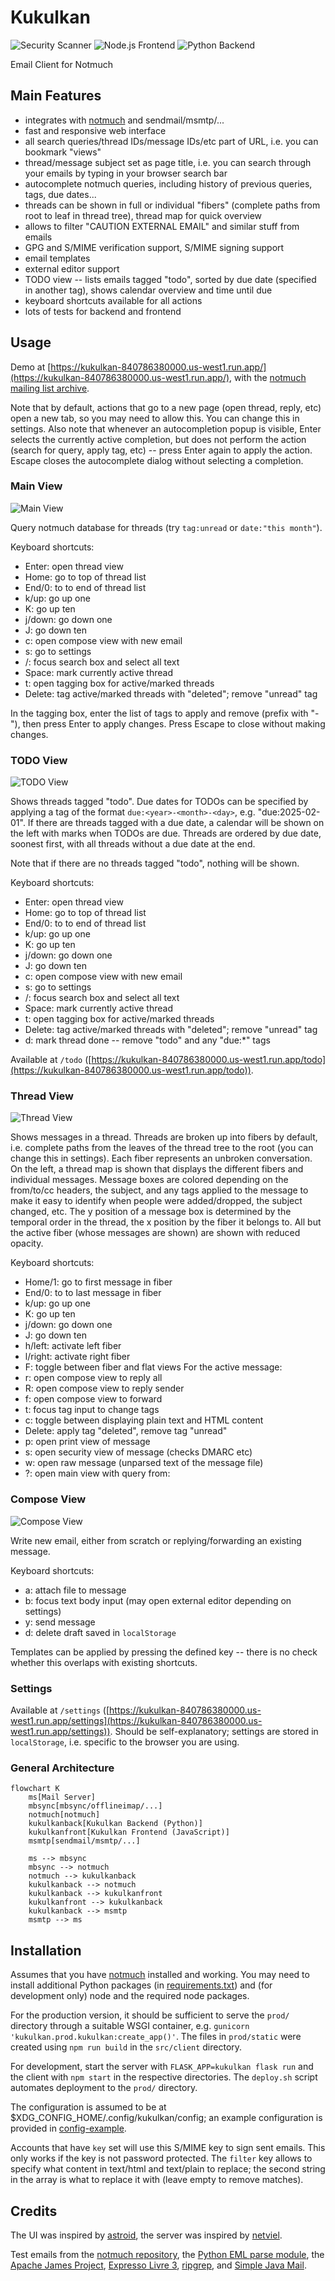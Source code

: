 # Kukulkan

![Security Scanner](https://github.com/larskotthoff/kukulkan/actions/workflows/codeql.yml/badge.svg)
![Node.js Frontend](https://github.com/larskotthoff/kukulkan/actions/workflows/node.js.yml/badge.svg)
![Python Backend](https://github.com/larskotthoff/kukulkan/actions/workflows/python-app.yml/badge.svg)

Email Client for Notmuch

## Main Features

- integrates with [notmuch](https://notmuchmail.org) and sendmail/msmtp/...
- fast and responsive web interface
- all search queries/thread IDs/message IDs/etc part of URL, i.e. you can
  bookmark "views"
- thread/message subject set as page title, i.e. you can search through your
  emails by typing in your browser search bar
- autocomplete notmuch queries, including history of previous queries, tags, due
  dates...
- threads can be shown in full or individual "fibers" (complete paths from root
  to leaf in thread tree), thread map for quick overview
- allows to filter "CAUTION EXTERNAL EMAIL" and similar stuff from emails
- GPG and S/MIME verification support, S/MIME signing support
- email templates
- external editor support
- TODO view -- lists emails tagged "todo", sorted by due date (specified in
  another tag), shows calendar overview and time until due
- keyboard shortcuts available for all actions
- lots of tests for backend and frontend

## Usage

Demo at
[https://kukulkan-840786380000.us-west1.run.app/](https://kukulkan-840786380000.us-west1.run.app/),
with the [notmuch mailing list archive](https://nmbug.notmuchmail.org/archive/notmuch-list.tar.xz).

Note that by default, actions that go to a new page (open thread, reply, etc)
open a new tab, so you may need to allow this. You can change this in settings.
Also note that whenever an autocompletion popup is visible, Enter selects the
currently active completion, but does not perform the action (search for query,
apply tag, etc) -- press Enter again to apply the action. Escape closes the
autocomplete dialog without selecting a completion.

### Main View

![Main View](screens/main.png?raw=true)

Query notmuch database for threads (try `tag:unread` or `date:"this month"`).

Keyboard shortcuts:
- Enter: open thread view
- Home: go to top of thread list
- End/0: to to end of thread list
- k/up: go up one
- K: go up ten
- j/down: go down one
- J: go down ten
- c: open compose view with new email
- s: go to settings
- /: focus search box and select all text
- Space: mark currently active thread
- t: open tagging box for active/marked threads
- Delete: tag active/marked threads with "deleted"; remove "unread" tag

In the tagging box, enter the list of tags to apply and remove (prefix with
"-"), then press Enter to apply changes. Press Escape to close without making
changes.

### TODO View

![TODO View](screens/todo.png?raw=true)

Shows threads tagged "todo". Due dates for TODOs can be specified by applying a
tag of the format `due:<year>-<month>-<day>`, e.g. "due:2025-02-01". If there
are threads tagged with a due date, a calendar will be shown on the left with
marks when TODOs are due. Threads are ordered by due date, soonest first, with
all threads without a due date at the end.

Note that if there are no threads tagged "todo", nothing will be shown.

Keyboard shortcuts:
- Enter: open thread view
- Home: go to top of thread list
- End/0: to to end of thread list
- k/up: go up one
- K: go up ten
- j/down: go down one
- J: go down ten
- c: open compose view with new email
- s: go to settings
- /: focus search box and select all text
- Space: mark currently active thread
- t: open tagging box for active/marked threads
- Delete: tag active/marked threads with "deleted"; remove "unread" tag
- d: mark thread done -- remove "todo" and any "due:*" tags

Available at `/todo`
([https://kukulkan-840786380000.us-west1.run.app/todo](https://kukulkan-840786380000.us-west1.run.app/todo)).

### Thread View

![Thread View](screens/thread.png?raw=true)

Shows messages in a thread. Threads are broken up into fibers by default, i.e.
complete paths from the leaves of the thread tree to the root (you can change
this in settings). Each fiber represents an unbroken conversation. On the left,
a thread map is shown that displays the different fibers and individual
messages. Message boxes are colored depending on the from/to/cc headers, the
subject, and any tags applied to the message to make it easy to identify when
people were added/dropped, the subject changed, etc. The y position of a message
box is determined by the temporal order in the thread, the x position by the
fiber it belongs to. All but the active fiber (whose messages are shown) are
shown with reduced opacity.

Keyboard shortcuts:
- Home/1: go to first message in fiber
- End/0: to to last message in fiber
- k/up: go up one
- K: go up ten
- j/down: go down one
- J: go down ten
- h/left: activate left fiber
- l/right: activate right fiber
- F: toggle between fiber and flat views
For the active message:
- r: open compose view to reply all
- R: open compose view to reply sender
- f: open compose view to forward
- t: focus tag input to change tags
- c: toggle between displaying plain text and HTML content
- Delete: apply tag "deleted", remove tag "unread"
- p: open print view of message
- s: open security view of message (checks DMARC etc)
- w: open raw message (unparsed text of the message file)
- ?: open main view with query from:<sender of message>

### Compose View

![Compose View](screens/compose.png?raw=true)

Write new email, either from scratch or replying/forwarding an existing message.

Keyboard shortcuts:
- a: attach file to message
- b: focus text body input (may open external editor depending on settings)
- y: send message
- d: delete draft saved in `localStorage`

Templates can be applied by pressing the defined key -- there is no check
whether this overlaps with existing shortcuts.

### Settings

Available at `/settings`
([https://kukulkan-840786380000.us-west1.run.app/settings](https://kukulkan-840786380000.us-west1.run.app/settings)).
Should be self-explanatory; settings are stored in `localStorage`, i.e. specific
to the browser you are using.


### General Architecture

```mermaid
flowchart K
    ms[Mail Server]
    mbsync[mbsync/offlineimap/...]
    notmuch[notmuch]
    kukulkanback[Kukulkan Backend (Python)]
    kukulkanfront[Kukulkan Frontend (JavaScript)]
    msmtp[sendmail/msmtp/...]

    ms --> mbsync
    mbsync --> notmuch
    notmuch --> kukulkanback
    kukulkanback --> notmuch
    kukulkanback --> kukulkanfront
    kukulkanfront --> kukulkanback
    kukulkanback --> msmtp
    msmtp --> ms
```

## Installation

Assumes that you have [notmuch](https://notmuchmail.org) installed and working.
You may need to install additional Python packages (in
[requirements.txt](https://github.com/larskotthoff/kukulkan/blob/main/server/requirements.txt))
and (for development only) node and the required node packages.

For the production version, it should be sufficient to serve the `prod/`
directory through a suitable WSGI container, e.g. `gunicorn 'kukulkan.prod.kukulkan:create_app()'`.
The files in `prod/static` were created using `npm run build` in the `src/client` directory.

For development, start the server with `FLASK_APP=kukulkan flask run`
 and the client with `npm start` in the respective directories.
The `deploy.sh` script automates deployment to the `prod/` directory.

The configuration is assumed to be at $XDG_CONFIG_HOME/.config/kukulkan/config;
an example configuration is provided in
[config-example](https://github.com/larskotthoff/kukulkan/blob/main/config-example).

Accounts that have `key` set will use this S/MIME key to sign sent emails. This
only works if the key is not password protected. The `filter` key allows to
specify what content in text/html and text/plain to replace; the second string
in the array is what to replace it with (leave empty to remove matches).

## Credits

The UI was inspired by [astroid](https://github.com/astroidmail/astroid/), the server was inspired by [netviel](https://github.com/DavidMStraub/netviel).

Test emails from the [notmuch repository](https://git.notmuchmail.org/git?p=notmuch;a=tree;f=test/corpora), the [Python EML parse module](https://github.com/GOVCERT-LU/eml_parser/tree/master/samples), the [Apache James Project](https://github.com/xishian/james-project/tree/main/mailbox/store/src/test/resources/eml), [Expresso Livre 3](https://github.com/emersonfaria/ExpressoLivre3/tree/master/tests/tine20/Felamimail/files), [ripgrep](https://github.com/phiresky/ripgrep-all/tree/b4dbe1b8e802a8139cca33a4640ed99fded5cbe3/exampledir), and [Simple Java Mail](https://github.com/bbottema/simple-java-mail/tree/master/modules/simple-java-mail/src/test/resources/test-messages).
